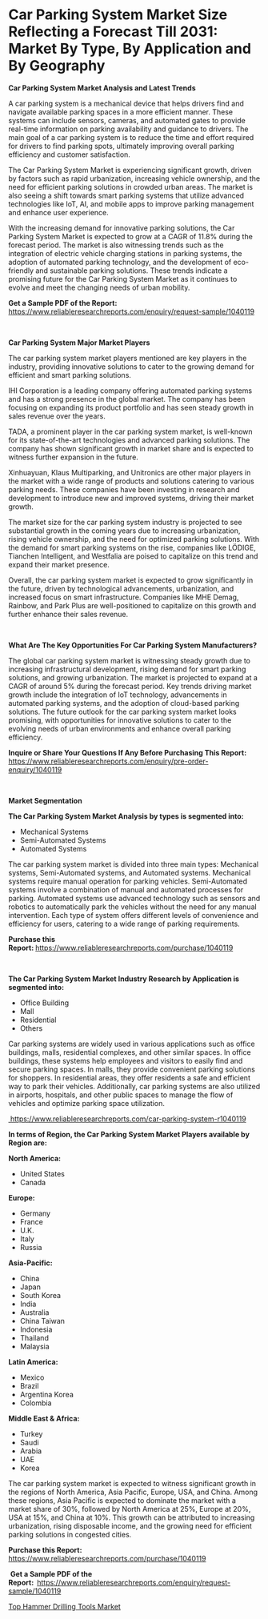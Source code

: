 <p><h1>Car Parking System Market Size Reflecting a Forecast Till 2031: Market By Type, By Application and By Geography</h1></p><p><strong>Car Parking System Market Analysis and Latest Trends</strong></p>
<p><p>A car parking system is a mechanical device that helps drivers find and navigate available parking spaces in a more efficient manner. These systems can include sensors, cameras, and automated gates to provide real-time information on parking availability and guidance to drivers. The main goal of a car parking system is to reduce the time and effort required for drivers to find parking spots, ultimately improving overall parking efficiency and customer satisfaction.</p><p>The Car Parking System Market is experiencing significant growth, driven by factors such as rapid urbanization, increasing vehicle ownership, and the need for efficient parking solutions in crowded urban areas. The market is also seeing a shift towards smart parking systems that utilize advanced technologies like IoT, AI, and mobile apps to improve parking management and enhance user experience.</p><p>With the increasing demand for innovative parking solutions, the Car Parking System Market is expected to grow at a CAGR of 11.8% during the forecast period. The market is also witnessing trends such as the integration of electric vehicle charging stations in parking systems, the adoption of automated parking technology, and the development of eco-friendly and sustainable parking solutions. These trends indicate a promising future for the Car Parking System Market as it continues to evolve and meet the changing needs of urban mobility.</p></p>
<p><strong>Get a Sample PDF of the Report:&nbsp;</strong> <a href="https://www.reliableresearchreports.com/enquiry/request-sample/1040119">https://www.reliableresearchreports.com/enquiry/request-sample/1040119</a></p>
<p>&nbsp;</p>
<p><strong>Car Parking System Major Market Players</strong></p>
<p><p>The car parking system market players mentioned are key players in the industry, providing innovative solutions to cater to the growing demand for efficient and smart parking solutions.</p><p>IHI Corporation is a leading company offering automated parking systems and has a strong presence in the global market. The company has been focusing on expanding its product portfolio and has seen steady growth in sales revenue over the years.</p><p>TADA, a prominent player in the car parking system market, is well-known for its state-of-the-art technologies and advanced parking solutions. The company has shown significant growth in market share and is expected to witness further expansion in the future.</p><p>Xinhuayuan, Klaus Multiparking, and Unitronics are other major players in the market with a wide range of products and solutions catering to various parking needs. These companies have been investing in research and development to introduce new and improved systems, driving their market growth.</p><p>The market size for the car parking system industry is projected to see substantial growth in the coming years due to increasing urbanization, rising vehicle ownership, and the need for optimized parking solutions. With the demand for smart parking systems on the rise, companies like LÖDIGE, Tianchen Intelligent, and Westfalia are poised to capitalize on this trend and expand their market presence.</p><p>Overall, the car parking system market is expected to grow significantly in the future, driven by technological advancements, urbanization, and increased focus on smart infrastructure. Companies like MHE Demag, Rainbow, and Park Plus are well-positioned to capitalize on this growth and further enhance their sales revenue.</p></p>
<p>&nbsp;</p>
<p><strong>What Are The Key Opportunities For Car Parking System Manufacturers?</strong></p>
<p><p>The global car parking system market is witnessing steady growth due to increasing infrastructural development, rising demand for smart parking solutions, and growing urbanization. The market is projected to expand at a CAGR of around 5% during the forecast period. Key trends driving market growth include the integration of IoT technology, advancements in automated parking systems, and the adoption of cloud-based parking solutions. The future outlook for the car parking system market looks promising, with opportunities for innovative solutions to cater to the evolving needs of urban environments and enhance overall parking efficiency.</p></p>
<p><strong>Inquire or Share Your Questions If Any Before Purchasing This Report:</strong> <a href="https://www.reliableresearchreports.com/enquiry/pre-order-enquiry/1040119">https://www.reliableresearchreports.com/enquiry/pre-order-enquiry/1040119</a></p>
<p>&nbsp;</p>
<p><strong>Market Segmentation</strong></p>
<p><strong>The Car Parking System Market Analysis by types is segmented into:</strong></p>
<p><ul><li>Mechanical Systems</li><li>Semi-Automated Systems</li><li>Automated Systems</li></ul></p>
<p><p>The car parking system market is divided into three main types: Mechanical systems, Semi-Automated systems, and Automated systems. Mechanical systems require manual operation for parking vehicles. Semi-Automated systems involve a combination of manual and automated processes for parking. Automated systems use advanced technology such as sensors and robotics to automatically park the vehicles without the need for any manual intervention. Each type of system offers different levels of convenience and efficiency for users, catering to a wide range of parking requirements.</p></p>
<p><strong>Purchase this Report:&nbsp;</strong><a href="https://www.reliableresearchreports.com/purchase/1040119">https://www.reliableresearchreports.com/purchase/1040119</a></p>
<p>&nbsp;</p>
<p><strong>The Car Parking System Market Industry Research by Application is segmented into:</strong></p>
<p><ul><li>Office Building</li><li>Mall</li><li>Residential</li><li>Others</li></ul></p>
<p><p>Car parking systems are widely used in various applications such as office buildings, malls, residential complexes, and other similar spaces. In office buildings, these systems help employees and visitors to easily find and secure parking spaces. In malls, they provide convenient parking solutions for shoppers. In residential areas, they offer residents a safe and efficient way to park their vehicles. Additionally, car parking systems are also utilized in airports, hospitals, and other public spaces to manage the flow of vehicles and optimize parking space utilization.</p></p>
<p><a href="https://www.reliableresearchreports.com/car-parking-system-r1040119">&nbsp;https://www.reliableresearchreports.com/car-parking-system-r1040119</a></p>
<p><strong>In terms of Region, the Car Parking System Market Players available by Region are:</strong></p>
<p>
    <p> <strong> North America: </strong>
        <ul>
            <li>United States</li>
            <li>Canada</li>
        </ul>
        </p> 
    <p> <strong> Europe: </strong>
        <ul>
            <li>Germany</li>
            <li>France</li>
            <li>U.K.</li>
            <li>Italy</li>
            <li>Russia</li>
        </ul>
        </p> 
    <p> <strong> Asia-Pacific: </strong>
        <ul>
            <li>China</li>
            <li>Japan</li>
            <li>South Korea</li>
            <li>India</li>
            <li>Australia</li>
            <li>China Taiwan</li>
            <li>Indonesia</li>
            <li>Thailand</li>
            <li>Malaysia</li>
        </ul>
        </p> 
    <p> <strong> Latin America: </strong>
        <ul>
            <li>Mexico</li>
            <li>Brazil</li>
            <li>Argentina Korea</li>
            <li>Colombia</li>
        </ul>
        </p> 
    <p> <strong> Middle East & Africa: </strong>
        <ul>
            <li>Turkey</li>
            <li>Saudi</li>
            <li>Arabia</li>
            <li>UAE</li>
            <li>Korea</li>
        </ul>
    </p>
    </p>
<p><p>The car parking system market is expected to witness significant growth in the regions of North America, Asia Pacific, Europe, USA, and China. Among these regions, Asia Pacific is expected to dominate the market with a market share of 30%, followed by North America at 25%, Europe at 20%, USA at 15%, and China at 10%. This growth can be attributed to increasing urbanization, rising disposable income, and the growing need for efficient parking solutions in congested cities.</p></p>
<p><strong>Purchase this Report: </strong><a href="https://www.reliableresearchreports.com/purchase/1040119">https://www.reliableresearchreports.com/purchase/1040119</a></p>
<p>&nbsp;<strong>Get a Sample PDF of the Report:&nbsp;&nbsp;</strong><a href="https://www.reliableresearchreports.com/enquiry/request-sample/1040119">https://www.reliableresearchreports.com/enquiry/request-sample/1040119</a></p>
<p><strong></strong></p>
<p><p><a href="https://meowing-canidae-761.notion.site/Top-Hammer-Drilling-Tools-Market-The-Key-To-Successful-Business-Strategy-Forecast-Till-2031-67646a4135544600a7233c57287d12ce">Top Hammer Drilling Tools Market</a></p></p>